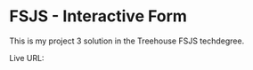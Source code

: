 # FSJS - Interactive Form

This is my project 3 solution in the Treehouse FSJS techdegree.

Live URL: 